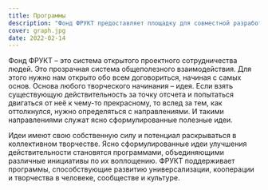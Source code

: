 ```yaml
---
title: Программы
description: "Фонд ФРУКТ предоставляет площадку для совместной разработки и реализации открытых социо-культурных программ, соответствующим его ценностям и миссии."
cover: graph.jpg
date: 2022-02-14
---
```


Фонд ФРУКТ – это система открытого проектного сотрудничества людей. Это прозрачная система общеполезного взаимодействия. Для этого нужно нам открыто обо всем договориться, начиная с самых основ. Основа любого творческого начинания – идея. Если взять существующую действительность за точку отсчета и попытаться двигаться от неё к чему-то прекрасному, то вслед за тем, как оттолкнулся, нужно определяться с направлениями. И такими направлениями служат ясно сформулированные полезные идеи.

Идеи имеют свою собственную силу и потенциал раскрываться в коллективном творчестве. Ясно сформулированные идеи улучшения действительности становятся программами, объединяющими различные инициативы по их воплощению. ФРУКТ поддерживает программы, способствующие развитию универсализации, кооперации и творчества в человеке, сообществе и культуре.

